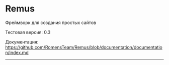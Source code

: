 Remus
================

Фреймворк для создания простых сайтов

Тестовая версия: 0.3

Документация: https://github.com/RomensTeam/Remus/blob/documentation/documentation/index.md

----------------

